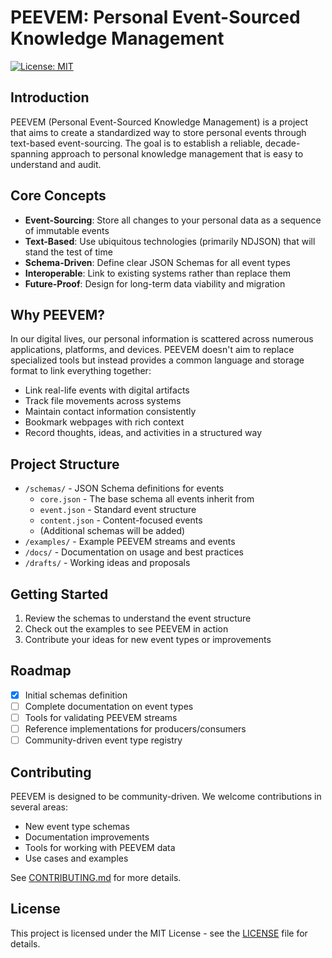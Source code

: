 # PEEVEM: Personal Event-Sourced Knowledge Management

[![License: MIT](https://img.shields.io/badge/License-MIT-blue.svg)](https://opensource.org/licenses/MIT)

## Introduction

PEEVEM (Personal Event-Sourced Knowledge Management) is a project that aims to create a standardized way to store personal events through text-based event-sourcing. The goal is to establish a reliable, decade-spanning approach to personal knowledge management that is easy to understand and audit.

## Core Concepts

- **Event-Sourcing**: Store all changes to your personal data as a sequence of immutable events
- **Text-Based**: Use ubiquitous technologies (primarily NDJSON) that will stand the test of time
- **Schema-Driven**: Define clear JSON Schemas for all event types
- **Interoperable**: Link to existing systems rather than replace them
- **Future-Proof**: Design for long-term data viability and migration

## Why PEEVEM?

In our digital lives, our personal information is scattered across numerous applications, platforms, and devices. PEEVEM doesn't aim to replace specialized tools but instead provides a common language and storage format to link everything together:

- Link real-life events with digital artifacts
- Track file movements across systems
- Maintain contact information consistently
- Bookmark webpages with rich context
- Record thoughts, ideas, and activities in a structured way

## Project Structure

- `/schemas/` - JSON Schema definitions for events
  - `core.json` - The base schema all events inherit from
  - `event.json` - Standard event structure
  - `content.json` - Content-focused events
  - (Additional schemas will be added)
- `/examples/` - Example PEEVEM streams and events
- `/docs/` - Documentation on usage and best practices
- `/drafts/` - Working ideas and proposals

## Getting Started

1. Review the schemas to understand the event structure
2. Check out the examples to see PEEVEM in action
3. Contribute your ideas for new event types or improvements

## Roadmap

- [x] Initial schemas definition
- [ ] Complete documentation on event types
- [ ] Tools for validating PEEVEM streams
- [ ] Reference implementations for producers/consumers
- [ ] Community-driven event type registry

## Contributing

PEEVEM is designed to be community-driven. We welcome contributions in several areas:

- New event type schemas
- Documentation improvements
- Tools for working with PEEVEM data
- Use cases and examples

See [CONTRIBUTING.md](CONTRIBUTING.md) for more details.

## License

This project is licensed under the MIT License - see the [LICENSE](LICENSE) file for details.